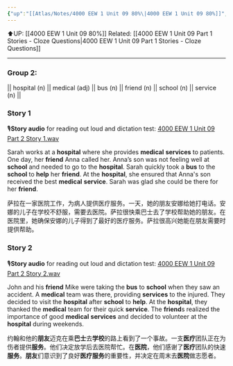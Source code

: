 ```yaml
---
{"up":"[[Atlas/Notes/4000 EEW 1 Unit 09 80%\|4000 EEW 1 Unit 09 80%]]","dg-publish":true,"permalink":"/atlas/notes/4000-eew-1-unit-09-part-2-stories/","dgPassFrontmatter":true}
---
```


⬆️UP: [[4000 EEW 1 Unit 09 80%]]
Related: [[4000 EEW 1 Unit 09 Part 1 Stories - Cloze Questions\|4000 EEW 1 Unit 09 Part 1 Stories - Cloze Questions]]

---
### Group 2: 
||  hospital (n) || medical (adj) || bus (n) || friend (n) || school (n) || service (n) ||
### Story 1
🎙️**Story audio** for reading out loud and dictation test:  [4000 EEW 1 Unit 09 Part 2 Story 1.wav]()

Sarah works at a **hospital** where she provides **medical** **services** to patients. One day, her **friend** Anna called her. Anna’s son was not feeling well at **school** and needed to go to the **hospital**. Sarah quickly took a **bus** to the **school** to **help** her **friend**. At the **hospital**, she ensured that Anna's son received the best **medical** **service**. Sarah was glad she could be there for her **friend**.

萨拉在一家医院工作，为病人提供医疗服务。一天，她的朋友安娜给她打电话。安娜的儿子在学校不舒服，需要去医院。萨拉很快乘巴士去了学校帮助她的朋友。在医院里，她确保安娜的儿子得到了最好的医疗服务。萨拉很高兴她能在朋友需要时提供帮助。
### Story 2
🎙️**Story audio** for reading out loud and dictation test:  [4000 EEW 1 Unit 09 Part 2 Story 2.wav]()

John and his **friend** Mike were taking the **bus** to **school** when they saw an accident. A **medical** team was there, providing **services** to the injured. They decided to visit the **hospital** after **school** to **help**. At the **hospital**, they thanked the **medical** team for their quick **service**. The **friend**s realized the importance of good **medical** **services** and decided to volunteer at the **hospital** during weekends.

约翰和他的**朋友**迈克在乘**巴士**去**学校**的路上看到了一个事故。一支**医疗**团队正在为伤者提供**服务**。他们决定放学后去医院帮忙。在**医院**，他们感谢了**医疗**团队的快速**服务**。**朋友**们意识到了良好**医疗服务**的重要性，并决定在周末去**医院**做志愿者。